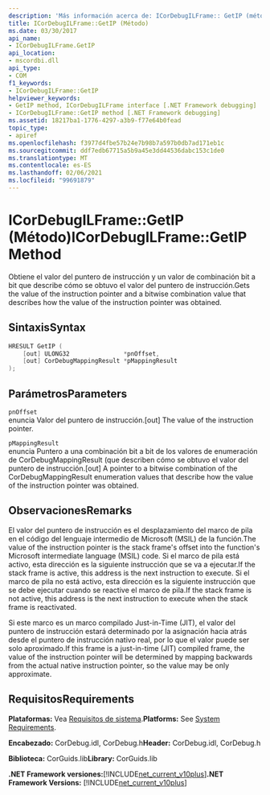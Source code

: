 ```yaml
---
description: 'Más información acerca de: ICorDebugILFrame:: GetIP (método)'
title: ICorDebugILFrame::GetIP (Método)
ms.date: 03/30/2017
api_name:
- ICorDebugILFrame.GetIP
api_location:
- mscordbi.dll
api_type:
- COM
f1_keywords:
- ICorDebugILFrame::GetIP
helpviewer_keywords:
- GetIP method, ICorDebugILFrame interface [.NET Framework debugging]
- ICorDebugILFrame::GetIP method [.NET Framework debugging]
ms.assetid: 18217ba1-1776-4297-a3b9-f77e64b0fead
topic_type:
- apiref
ms.openlocfilehash: f3977d4fbe57b24e7b98b7a597b0db7ad171eb1c
ms.sourcegitcommit: ddf7edb67715a5b9a45e3dd44536dabc153c1de0
ms.translationtype: MT
ms.contentlocale: es-ES
ms.lasthandoff: 02/06/2021
ms.locfileid: "99691879"
---
```

# <a name="icordebugilframegetip-method"></a><span data-ttu-id="7e709-103">ICorDebugILFrame::GetIP (Método)</span><span class="sxs-lookup"><span data-stu-id="7e709-103">ICorDebugILFrame::GetIP Method</span></span>

<span data-ttu-id="7e709-104">Obtiene el valor del puntero de instrucción y un valor de combinación bit a bit que describe cómo se obtuvo el valor del puntero de instrucción.</span><span class="sxs-lookup"><span data-stu-id="7e709-104">Gets the value of the instruction pointer and a bitwise combination value that describes how the value of the instruction pointer was obtained.</span></span>  
  
## <a name="syntax"></a><span data-ttu-id="7e709-105">Sintaxis</span><span class="sxs-lookup"><span data-stu-id="7e709-105">Syntax</span></span>  
  
```cpp  
HRESULT GetIP (  
    [out] ULONG32               *pnOffset,
    [out] CorDebugMappingResult *pMappingResult  
);  
```  
  
## <a name="parameters"></a><span data-ttu-id="7e709-106">Parámetros</span><span class="sxs-lookup"><span data-stu-id="7e709-106">Parameters</span></span>  

 `pnOffset`  
 <span data-ttu-id="7e709-107">enuncia Valor del puntero de instrucción.</span><span class="sxs-lookup"><span data-stu-id="7e709-107">[out] The value of the instruction pointer.</span></span>  
  
 `pMappingResult`  
 <span data-ttu-id="7e709-108">enuncia Puntero a una combinación bit a bit de los valores de enumeración de CorDebugMappingResult (que describen cómo se obtuvo el valor del puntero de instrucción.</span><span class="sxs-lookup"><span data-stu-id="7e709-108">[out] A pointer to a bitwise combination of the CorDebugMappingResult enumeration values that describe how the value of the instruction pointer was obtained.</span></span>  
  
## <a name="remarks"></a><span data-ttu-id="7e709-109">Observaciones</span><span class="sxs-lookup"><span data-stu-id="7e709-109">Remarks</span></span>  

 <span data-ttu-id="7e709-110">El valor del puntero de instrucción es el desplazamiento del marco de pila en el código del lenguaje intermedio de Microsoft (MSIL) de la función.</span><span class="sxs-lookup"><span data-stu-id="7e709-110">The value of the instruction pointer is the stack frame's offset into the function's Microsoft intermediate language (MSIL) code.</span></span> <span data-ttu-id="7e709-111">Si el marco de pila está activo, esta dirección es la siguiente instrucción que se va a ejecutar.</span><span class="sxs-lookup"><span data-stu-id="7e709-111">If the stack frame is active, this address is the next instruction to execute.</span></span> <span data-ttu-id="7e709-112">Si el marco de pila no está activo, esta dirección es la siguiente instrucción que se debe ejecutar cuando se reactive el marco de pila.</span><span class="sxs-lookup"><span data-stu-id="7e709-112">If the stack frame is not active, this address is the next instruction to execute when the stack frame is reactivated.</span></span>  
  
 <span data-ttu-id="7e709-113">Si este marco es un marco compilado Just-in-Time (JIT), el valor del puntero de instrucción estará determinado por la asignación hacia atrás desde el puntero de instrucción nativo real, por lo que el valor puede ser solo aproximado.</span><span class="sxs-lookup"><span data-stu-id="7e709-113">If this frame is a just-in-time (JIT) compiled frame, the value of the instruction pointer will be determined by mapping backwards from the actual native instruction pointer, so the value may be only approximate.</span></span>  
  
## <a name="requirements"></a><span data-ttu-id="7e709-114">Requisitos</span><span class="sxs-lookup"><span data-stu-id="7e709-114">Requirements</span></span>  

 <span data-ttu-id="7e709-115">**Plataformas:** Vea [Requisitos de sistema](../../get-started/system-requirements.md).</span><span class="sxs-lookup"><span data-stu-id="7e709-115">**Platforms:** See [System Requirements](../../get-started/system-requirements.md).</span></span>  
  
 <span data-ttu-id="7e709-116">**Encabezado:** CorDebug.idl, CorDebug.h</span><span class="sxs-lookup"><span data-stu-id="7e709-116">**Header:** CorDebug.idl, CorDebug.h</span></span>  
  
 <span data-ttu-id="7e709-117">**Biblioteca:** CorGuids.lib</span><span class="sxs-lookup"><span data-stu-id="7e709-117">**Library:** CorGuids.lib</span></span>  
  
 <span data-ttu-id="7e709-118">**.NET Framework versiones:**[!INCLUDE[net_current_v10plus](../../../../includes/net-current-v10plus-md.md)]</span><span class="sxs-lookup"><span data-stu-id="7e709-118">**.NET Framework Versions:** [!INCLUDE[net_current_v10plus](../../../../includes/net-current-v10plus-md.md)]</span></span>
